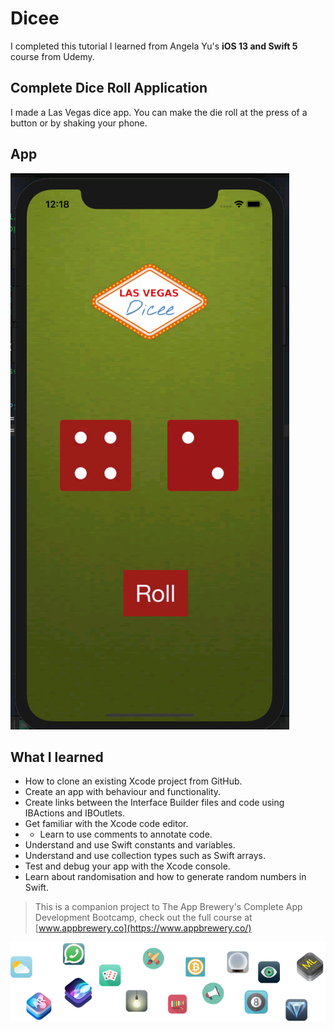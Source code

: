# Dicee

I completed this tutorial I learned from Angela Yu's <b>iOS 13 and Swift 5</b> course from Udemy.

## Complete Dice Roll Application

I made a Las Vegas dice app. You can make the die roll at the press of a button or by shaking your phone.

## App
![Dice2](/Dicee-iOS13/2.png)

## What I learned

* How to clone an existing Xcode project from GitHub.
* Create an app with behaviour and functionality.
* Create links between the Interface Builder files and code using IBActions and IBOutlets.
* Get familiar with the Xcode code editor.
* * Learn to use comments to annotate code.
* Understand and use Swift constants and variables.
* Understand and use collection types such as Swift arrays.
* Test and debug your app with the Xcode console.
* Learn about randomisation and how to generate random numbers in Swift.



>This is a companion project to The App Brewery's Complete App Development Bootcamp, check out the full course at [www.appbrewery.co](https://www.appbrewery.co/)

![End Banner](Documentation/readme-end-banner.png)

